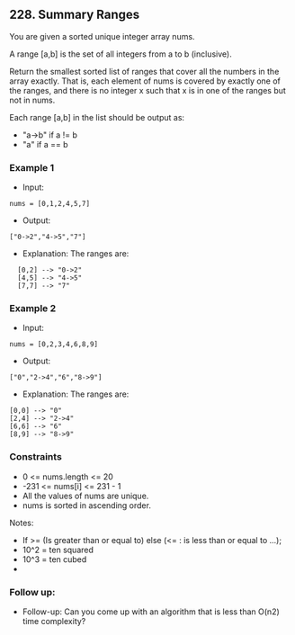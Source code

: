 ## 228. Summary Ranges
You are given a sorted unique integer array nums.

A range [a,b] is the set of all integers from a to b (inclusive).

Return the smallest sorted list of ranges that cover all the numbers in the array exactly. That is, each element of nums is covered by exactly one of the ranges, and there is no integer x such that x is in one of the ranges but not in nums.

Each range [a,b] in the list should be output as:
- "a->b" if a != b
- "a" if a == b
### Example 1

- Input:

```
nums = [0,1,2,4,5,7]
```


- Output:

```shell
["0->2","4->5","7"]
```
- Explanation: The ranges are:
```shell
  [0,2] --> "0->2"
  [4,5] --> "4->5"
  [7,7] --> "7"
```

### Example 2

- Input:

```
nums = [0,2,3,4,6,8,9]
```

- Output:

```shell
["0","2->4","6","8->9"]
```
- Explanation: The ranges are:
```shell
[0,0] --> "0"
[2,4] --> "2->4"
[6,6] --> "6"
[8,9] --> "8->9"
```

### Constraints
- 0 <= nums.length <= 20
- -231 <= nums[i] <= 231 - 1
- All the values of nums are unique.
- nums is sorted in ascending order.

Notes:

- If >= (Is greater than or equal to) else (<= : is less than or equal to ...);
- 10^2 = ten squared
- 10^3 = ten cubed
- 
### Follow up:
- Follow-up: Can you come up with an algorithm that is less than O(n2) time complexity?

